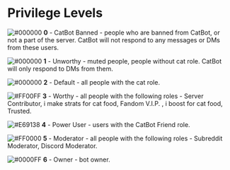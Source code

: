 # Privilege Levels

![#000000](https://via.placeholder.com/15/000000/000000?text=+) **0** - CatBot Banned - people who are banned from CatBot, or not a part of the server. CatBot will not respond to any messages or DMs from these users.

![#000000](https://via.placeholder.com/15/000000/000000?text=+) **1** - Unworthy - muted people, people without cat role. CatBot will only respond to DMs from them.

![#000000](https://via.placeholder.com/15/000000/000000?text=+) **2** - Default - all people with the cat role.

![#FF00FF](https://via.placeholder.com/15/FF00FF/000000?text=+) **3** - Worthy - all people with the following roles - Server Contributor, i make strats for cat food, Fandom V.I.P. , i boost for cat food, Trusted.

![#E69138](https://via.placeholder.com/15/E69138/000000?text=+) **4** - Power User - users with the CatBot Friend role.

![#FF0000](https://via.placeholder.com/15/FF0000/000000?text=+) **5** - Moderator - all people with the following roles - Subreddit Moderator, Discord Moderator.

![#0000FF](https://via.placeholder.com/15/0000FF/000000?text=+) **6** - Owner - bot owner.
